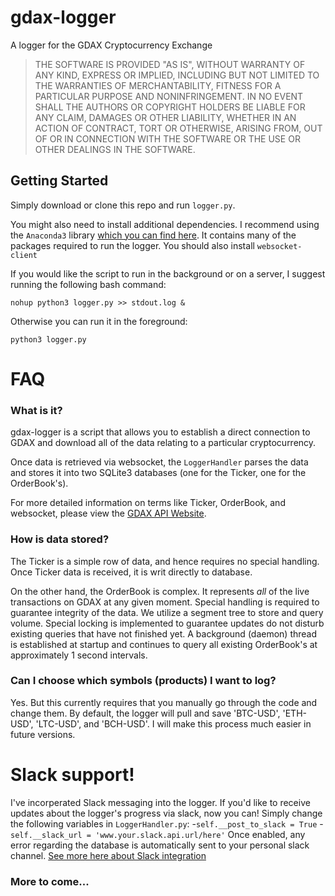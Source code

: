 # gdax-logger
A logger for the GDAX Cryptocurrency Exchange

> THE SOFTWARE IS PROVIDED "AS IS", WITHOUT WARRANTY OF ANY KIND, EXPRESS OR
IMPLIED, INCLUDING BUT NOT LIMITED TO THE WARRANTIES OF MERCHANTABILITY, FITNESS
FOR A PARTICULAR PURPOSE AND NONINFRINGEMENT. IN NO EVENT SHALL THE AUTHORS OR
COPYRIGHT HOLDERS BE LIABLE FOR ANY CLAIM, DAMAGES OR OTHER LIABILITY, WHETHER
IN AN ACTION OF CONTRACT, TORT OR OTHERWISE, ARISING FROM, OUT OF OR IN
CONNECTION WITH THE SOFTWARE OR THE USE OR OTHER DEALINGS IN THE SOFTWARE.

## Getting Started
Simply download or clone this repo and run `logger.py`.

You might also need to install additional dependencies. I recommend using the `Anaconda3` library [which you can find here](https://www.anaconda.com/download/). It contains many of the packages required to run the logger. You should also install `websocket-client`

If you would like the script to run in the background or on a server, I suggest running the following bash command:
```
nohup python3 logger.py >> stdout.log &
```

Otherwise you can run it in the foreground:
```
python3 logger.py
```

# FAQ
### What is it?
gdax-logger is a script that allows you to establish a direct connection to GDAX and download all of the data relating to a particular cryptocurrency.

Once data is retrieved via websocket, the `LoggerHandler` parses the data and stores it into two SQLite3 databases (one for the Ticker, one for the OrderBook's).

For more detailed information on terms like Ticker, OrderBook, and websocket, please view the [GDAX API Website](https://docs.gdax.com).

### How is data stored?
The Ticker is a simple row of data, and hence requires no special handling. Once Ticker data is received, it is writ directly to database.

On the other hand, the OrderBook is complex. It represents _all_ of the live transactions on GDAX at any given moment. Special handling is required to guarantee integrity of the data. We utilize a segment tree to store and query volume. Special locking is implemented to guarantee updates do not disturb existing queries that have not finished yet. A background (daemon) thread is established at startup and continues to query all existing OrderBook's at approximately 1 second intervals.

### Can I choose which symbols (products) I want to log?
Yes. But this currently requires that you manually go through the code and change them. By default, the logger will pull and save 'BTC-USD', 'ETH-USD', 'LTC-USD', and 'BCH-USD'. I will make this process much easier in future versions.

# Slack support!
I've incorperated Slack messaging into the logger. If you'd like to receive updates about the logger's progress via slack, now you can! Simply change the following variables in `LoggerHandler.py`:
    -`self.__post_to_slack = True`
    -`self.__slack_url = 'www.your.slack.api.url/here'`
Once enabled, any error regarding the database is automatically sent to your personal slack channel.
[See more here about Slack integration](https://get.slack.help/hc/en-us/articles/215770388-Create-and-regenerate-API-tokens) 

### More to come...